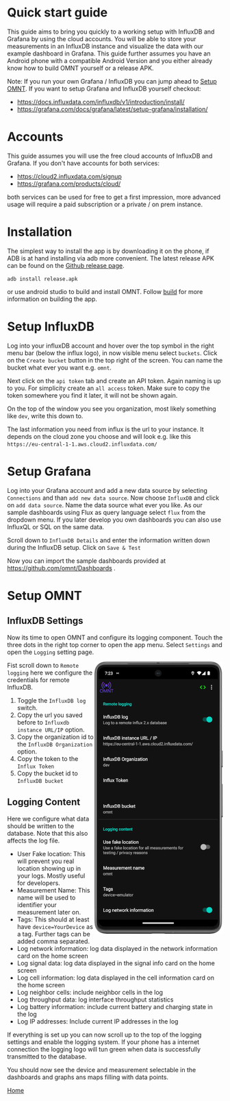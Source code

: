 # Quick start guide

This guide aims to bring you quickly to a working setup with InfluxDB and Grafana by using the cloud accounts. You will be able to store your measurements in an InfluxDB instance and visualize the data with our example dashboard in Grafana. This guide further assumes you have an Android phone with a compatible Android Version and you either already know how to build OMNT yourself or a release APK.

Note: If you run your own Grafana / InfluxDB you can jump ahead to [Setup OMNT](#setup-omnt).
If you want to setup Grafana and InfluxDB yourself checkout:
* https://docs.influxdata.com/influxdb/v1/introduction/install/
* https://grafana.com/docs/grafana/latest/setup-grafana/installation/

# Accounts
This guide assumes you will use the free cloud accounts of InfluxDB and Grafana. If you don't have accounts for both services:

  * https://cloud2.influxdata.com/signup
  * https://grafana.com/products/cloud/

both services can be used for free to get a first impression, more advanced usage will require a paid subscription or a private / on prem instance.

# Installation
The simplest way to install the app is by downloading it on the phone, if ADB is at hand installing via adb more convenient.
The latest release APK can be found on the [Github release page](https://github.com/omnt/OpenMobileNetworkToolkit/releases/).

    adb install release.apk

or use android studio to build and install OMNT. Follow [build](build.md) for more information on building the app.

# Setup InfluxDB
Log into your influxDB account and hover over the top symbol in the right menu bar (below the influx logo), in now visible menu select ```buckets```. Click on the ```Create bucket``` button in the top right of the screen. You can name the bucket what ever you want e.g. ```omnt```.

Next click on the ```api token``` tab and create an API token. Again naming is up to you. 
For simplicity create an ```all access``` token. 
Make sure to copy the token somewhere you find it later, it will not be shown again.

On the top of the window you see you organization, most likely something like ```dev```, write this down to.

The last information you need from influx is the url to your instance. It depends on the cloud zone you choose and will look e.g. like this ```https://eu-central-1-1.aws.cloud2.influxdata.com/```

# Setup Grafana
Log into your Grafana account and add a new data source by selecting ```Connections``` and than ```add new data source```. Now choose ```InfluxDB``` and click on ```add data source```.
Name the data source what ever you like. As our sample dashboards using Flux as query language select ```flux``` from the dropdown menu. If you later develop you own dashboards you can also use InfluxQL or SQL on the same data.

Scroll down to ```InfluxDB Details``` and enter the information written down during the InfluxDB setup. 
Click on ```Save & Test```

Now you can import the sample dashboards provided at https://github.com/omnt/Dashboards .

# Setup OMNT
## InfluxDB Settings
Now its time to open OMNT and configure its logging component. Touch the three dots in the right top corner to open the app menu. Select ```Settings``` and open the ```Logging``` setting page.

<img align="right" src="images/influx_settings_credentials.png">

Fist scroll down to ```Remote logging``` here we configure the credentials for remote InfluxDB. 
1) Toggle the ```InfluxDB log``` switch.
2) Copy the url you saved before to ```Influxdb instance URL/IP``` option. 
3) Copy the organization id to the ```InfluxDB Organization``` option.
4) Copy the token to the ```Influx Token```
5) Copy the bucket id to ```InfluxDB bucket```

## Logging Content
Here we configure what data should be written to the database. Note that this also affects the log file. 
* User Fake location: This will prevent you real location showing up in your logs. Mostly useful for developers.
* Measurement Name: This name will be used to identifier your measurement later on.
* Tags: This should at least have ```device=YourDevice``` as a tag. Further tags can be added comma separated.
* Log network information: log data displayed in the network information card on the home screen
* Log signal data: log data displayed in the signal info card on the home screen
* Log cell information: log data displayed in the cell information card on the home screen
* Log neighbor cells: include neighbor cells in the log
* Log throughput data: log interface throughput statistics
* Log battery information: include current battery and charging state in the log
* Log IP addresses: Include current IP addresses in the log

If everything is set up you can now scroll up to the top of the logging settings and enable the logging system. If your phone has a internet connection the logging logo will tun green when data is successfully transmitted to the database.

You should now see the device and measurement selectable in the dashboards and graphs ans maps filling with data points.

[Home](OpenMobileNetworkToolkit.md)
